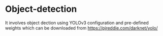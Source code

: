 # Object-detection

It involves object dection using YOLOv3 configuration and pre-defined weights which can be downloaded from https://pjreddie.com/darknet/yolo/
